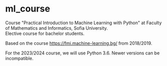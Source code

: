 # ml_course
Course "Practical Introduction to Machine Learning with Python" at Faculty of Mathematics and Informatics, Sofia University.               
Elective course for bachelor students. 

Based on the course https://fmi.machine-learning.bg/ from 2018/2019. 

For the 2023/2024 course, we will use Python 3.6. Newer versions can be incompatible. 
